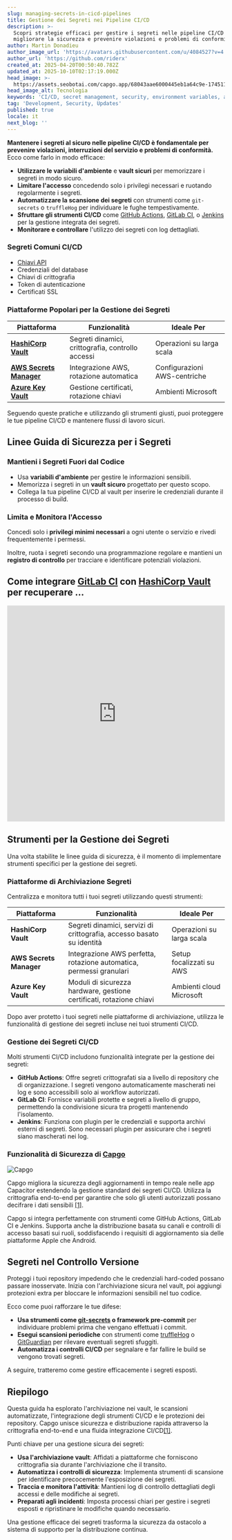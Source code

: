 ```yaml
---
slug: managing-secrets-in-cicd-pipelines
title: Gestione dei Segreti nei Pipeline CI/CD
description: >-
  Scopri strategie efficaci per gestire i segreti nelle pipeline CI/CD per
  migliorare la sicurezza e prevenire violazioni e problemi di conformità.
author: Martin Donadieu
author_image_url: 'https://avatars.githubusercontent.com/u/4084527?v=4'
author_url: 'https://github.com/riderx'
created_at: 2025-04-20T00:50:40.782Z
updated_at: 2025-10-10T02:17:19.000Z
head_image: >-
  https://assets.seobotai.com/capgo.app/68043aae6000445eb1a64c9e-1745110261303.jpg
head_image_alt: Tecnologia
keywords: 'CI/CD, secret management, security, environment variables, automated scanning'
tag: 'Development, Security, Updates'
published: true
locale: it
next_blog: ''
---
```

**Mantenere i segreti al sicuro nelle pipeline CI/CD è fondamentale per prevenire violazioni, interruzioni del servizio e problemi di conformità.** Ecco come farlo in modo efficace:

-   **Utilizzare le variabili d'ambiente** e **vault sicuri** per memorizzare i segreti in modo sicuro.
-   **Limitare l'accesso** concedendo solo i privilegi necessari e ruotando regolarmente i segreti.
-   **Automatizzare la scansione dei segreti** con strumenti come `git-secrets` o `truffleHog` per individuare le fughe tempestivamente.
-   **Sfruttare gli strumenti CI/CD** come [GitHub Actions](https://docs.github.com/actions), [GitLab CI](https://docs.gitlab.com/ee/ci/), o [Jenkins](https://www.jenkins.io/) per la gestione integrata dei segreti.
-   **Monitorare e controllare** l'utilizzo dei segreti con log dettagliati.

### Segreti Comuni CI/CD

-   [Chiavi API](https://capgo.app/docs/webapp/api-keys/)
-   Credenziali del database
-   Chiavi di crittografia
-   Token di autenticazione
-   Certificati SSL

### Piattaforme Popolari per la Gestione dei Segreti

| Piattaforma | Funzionalità | Ideale Per |
| --- | --- | --- |
| **[HashiCorp Vault](https://www.hashicorp.com/products/vault)** | Segreti dinamici, crittografia, controllo accessi | Operazioni su larga scala |
| **[AWS Secrets Manager](https://docs.aws.amazon.com/secretsmanager/)** | Integrazione AWS, rotazione automatica | Configurazioni AWS-centriche |
| **[Azure Key Vault](https://learn.microsoft.com/en-us/azure/key-vault/)** | Gestione certificati, rotazione chiavi | Ambienti Microsoft |

Seguendo queste pratiche e utilizzando gli strumenti giusti, puoi proteggere le tue pipeline CI/CD e mantenere flussi di lavoro sicuri.

## Linee Guida di Sicurezza per i Segreti

### Mantieni i Segreti Fuori dal Codice

-   Usa **variabili d'ambiente** per gestire le informazioni sensibili.
-   Memorizza i segreti in un **vault sicuro** progettato per questo scopo.
-   Collega la tua pipeline CI/CD al vault per inserire le credenziali durante il processo di build.

### Limita e Monitora l'Accesso

Concedi solo i **privilegi minimi necessari** a ogni utente o servizio e rivedi frequentemente i permessi.

Inoltre, ruota i segreti secondo una programmazione regolare e mantieni un **registro di controllo** per tracciare e identificare potenziali violazioni.

## Come integrare [GitLab CI](https://docs.gitlab.com/ee/ci/) con [HashiCorp Vault](https://www.hashicorp.com/products/vault) per recuperare ...

<iframe src="https://www.youtube.com/embed/NsPcl4rqy9A" aria-label="YouTube video player" frameborder="0" allow="accelerometer; autoplay; clipboard-write; encrypted-media; gyroscope; picture-in-picture; web-share" referrerpolicy="strict-origin-when-cross-origin" style="width: 100%; height: 500px;" allowfullscreen></iframe>

## Strumenti per la Gestione dei Segreti

Una volta stabilite le linee guida di sicurezza, è il momento di implementare strumenti specifici per la gestione dei segreti.

### Piattaforme di Archiviazione Segreti

Centralizza e monitora tutti i tuoi segreti utilizzando questi strumenti:

| Piattaforma | Funzionalità | Ideale Per |
| --- | --- | --- |
| **HashiCorp Vault** | Segreti dinamici, servizi di crittografia, accesso basato su identità | Operazioni su larga scala |
| **AWS Secrets Manager** | Integrazione AWS perfetta, rotazione automatica, permessi granulari | Setup focalizzati su AWS |
| **Azure Key Vault** | Moduli di sicurezza hardware, gestione certificati, rotazione chiavi | Ambienti cloud Microsoft |

Dopo aver protetto i tuoi segreti nelle piattaforme di archiviazione, utilizza le funzionalità di gestione dei segreti incluse nei tuoi strumenti CI/CD.

### Gestione dei Segreti CI/CD

Molti strumenti CI/CD includono funzionalità integrate per la gestione dei segreti:

-   **GitHub Actions**: Offre segreti crittografati sia a livello di repository che di organizzazione. I segreti vengono automaticamente mascherati nei log e sono accessibili solo ai workflow autorizzati.
-   **GitLab CI**: Fornisce variabili protette e segreti a livello di gruppo, permettendo la condivisione sicura tra progetti mantenendo l'isolamento.
-   **Jenkins**: Funziona con plugin per le credenziali e supporta archivi esterni di segreti. Sono necessari plugin per assicurare che i segreti siano mascherati nei log.

### Funzionalità di Sicurezza di [Capgo](https://capgo.app/)

![Capgo](https://assets.seobotai.com/capgo.app/68043aae6000445eb1a64c9e/37a0fc028bf1f414683e8dee42eedfb0.jpg)

Capgo migliora la sicurezza degli aggiornamenti in tempo reale nelle app Capacitor estendendo la gestione standard dei segreti CI/CD. Utilizza la crittografia end-to-end per garantire che solo gli utenti autorizzati possano decifrare i dati sensibili [\[1\]](https://capgo.app/).

Capgo si integra perfettamente con strumenti come GitHub Actions, GitLab CI e Jenkins. Supporta anche la distribuzione basata su canali e controlli di accesso basati sui ruoli, soddisfacendo i requisiti di aggiornamento sia delle piattaforme Apple che Android.

## Segreti nel Controllo Versione

Proteggi i tuoi repository impedendo che le credenziali hard-coded possano passare inosservate. Inizia con l'archiviazione sicura nel vault, poi aggiungi protezioni extra per bloccare le informazioni sensibili nel tuo codice.

Ecco come puoi rafforzare le tue difese:

-   **Usa strumenti come [git-secrets](https://github.com/awslabs/git-secrets) o framework pre-commit** per individuare problemi prima che vengano effettuati i commit.
-   **Esegui scansioni periodiche** con strumenti come [truffleHog](https://github.com/trufflesecurity/trufflehog) o [GitGuardian](https://www.gitguardian.com/) per rilevare eventuali segreti sfuggiti.
-   **Automatizza i controlli CI/CD** per segnalare e far fallire le build se vengono trovati segreti.

A seguire, tratteremo come gestire efficacemente i segreti esposti.

## Riepilogo

Questa guida ha esplorato l'archiviazione nei vault, le scansioni automatizzate, l'integrazione degli strumenti CI/CD e le protezioni dei repository. Capgo unisce sicurezza e distribuzione rapida attraverso la crittografia end-to-end e una fluida integrazione CI/CD[\[1\]](https://capgo.app/).

Punti chiave per una gestione sicura dei segreti:

-   **Usa l'archiviazione vault**: Affidati a piattaforme che forniscono crittografia sia durante l'archiviazione che il transito.
-   **Automatizza i controlli di sicurezza**: Implementa strumenti di scansione per identificare precocemente l'esposizione dei segreti.
-   **Traccia e monitora l'attività**: Mantieni log di controllo dettagliati degli accessi e delle modifiche ai segreti.
-   **Preparati agli incidenti**: Imposta processi chiari per gestire i segreti esposti e ripristinare le modifiche quando necessario.

Una gestione efficace dei segreti trasforma la sicurezza da ostacolo a sistema di supporto per la distribuzione continua.
